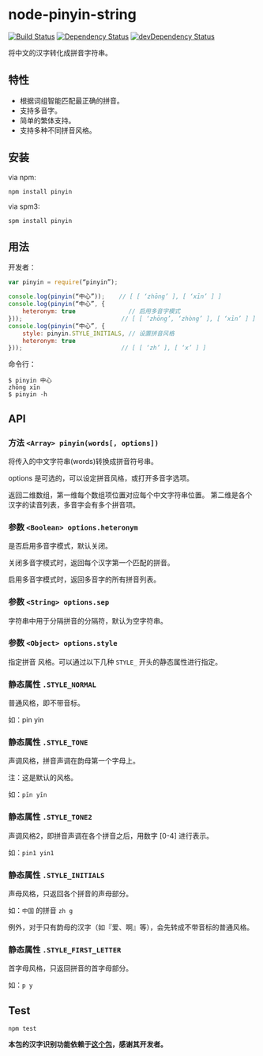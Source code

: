 # node-pinyin-string

[![Build Status](https://travis-ci.org/poppinlp/node-pinyin-string.svg?branch=master)](https://travis-ci.org/poppinlp/node-pinyin-string)
[![Dependency Status](https://david-dm.org/poppinlp/node-pinyin-string.svg)](https://david-dm.org/poppinlp/node-pinyin-string)
[![devDependency Status](https://david-dm.org/poppinlp/node-pinyin-string/dev-status.svg)](https://david-dm.org/poppinlp/node-pinyin-string#info=devDependencies)

将中文的汉字转化成拼音字符串。

## 特性

- 根据词组智能匹配最正确的拼音。
- 支持多音字。
- 简单的繁体支持。
- 支持多种不同拼音风格。

## 安装

via npm:

```shell
npm install pinyin
```

via spm3:

```shell
spm install pinyin
```

## 用法

开发者：

```js
var pinyin = require(“pinyin”);

console.log(pinyin(“中心”));    // [ [ ‘zhōng’ ], [ ‘xīn’ ] ]
console.log(pinyin(“中心”, {
    heteronym: true               // 启用多音字模式
}));                            // [ [ ‘zhōng’, ‘zhòng’ ], [ ‘xīn’ ] ]
console.log(pinyin(“中心”, {
    style: pinyin.STYLE_INITIALS, // 设置拼音风格
    heteronym: true
}));                            // [ [ ‘zh’ ], [ ‘x’ ] ]
```

命令行：

```shell
$ pinyin 中心
zhōng xīn
$ pinyin -h
```

## API

### 方法 `<Array> pinyin(words[, options])`

将传入的中文字符串(words)转换成拼音符号串。

options 是可选的，可以设定拼音风格，或打开多音字选项。

返回二维数组，第一维每个数组项位置对应每个中文字符串位置。 第二维是各个汉字的读音列表，多音字会有多个拼音项。

### 参数 `<Boolean> options.heteronym`

是否启用多音字模式，默认关闭。

关闭多音字模式时，返回每个汉字第一个匹配的拼音。

启用多音字模式时，返回多音字的所有拼音列表。

### 参数 `<String> options.sep`

字符串中用于分隔拼音的分隔符，默认为空字符串。

### 参数 `<Object> options.style`

指定拼音 风格。可以通过以下几种 `STYLE_` 开头的静态属性进行指定。

### 静态属性 `.STYLE_NORMAL`

普通风格，即不带音标。

如：pin yin

### 静态属性 `.STYLE_TONE`

声调风格，拼音声调在韵母第一个字母上。

注：这是默认的风格。

如：`pīn yīn`

### 静态属性 `.STYLE_TONE2`

声调风格2，即拼音声调在各个拼音之后，用数字 [0-4] 进行表示。

如：`pin1 yin1`

### 静态属性 `.STYLE_INITIALS`

声母风格，只返回各个拼音的声母部分。

如：`中国` 的拼音 `zh g`

例外，对于只有韵母的汉字（如『爱、啊』等），会先转成不带音标的普通风格。

### 静态属性 `.STYLE_FIRST_LETTER`

首字母风格，只返回拼音的首字母部分。

如：`p y`

## Test

```shell
npm test
```

__本包的汉字识别功能依赖于[这个包](http://spmjs.io/docs/pinyin/)，感谢其开发者。__
